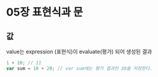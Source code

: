 # 05장 표현식과 문

## 값

value는 expression (표현식)이 evaluate(평가) 되어 생성된 결과
```js
1 + 10; // 11
var sum = 10 + 20; // var sum에는 평가 결과인 30을 저장한다.
```


